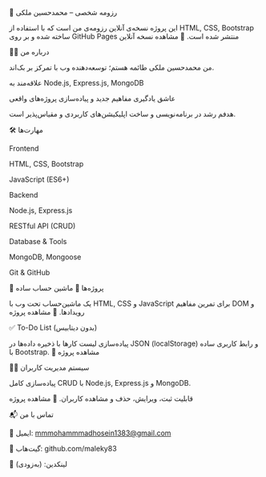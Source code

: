 📌 رزومه شخصی – محمدحسین ملکی

این پروژه نسخه‌ی آنلاین رزومه‌ی من است که با استفاده از HTML, CSS, Bootstrap ساخته شده و بر روی GitHub Pages منتشر شده است.
🔗 مشاهده نسخه آنلاین

👨‍💻 درباره من

من محمدحسین ملکی طائمه هستم؛ توسعه‌دهنده وب با تمرکز بر بک‌اند.

علاقه‌مند به Node.js, Express.js, MongoDB

عاشق یادگیری مفاهیم جدید و پیاده‌سازی پروژه‌های واقعی

هدفم رشد در برنامه‌نویسی و ساخت اپلیکیشن‌های کاربردی و مقیاس‌پذیر است.

🛠️ مهارت‌ها

Frontend

HTML, CSS, Bootstrap

JavaScript (ES6+)

Backend

Node.js, Express.js

RESTful API (CRUD)

Database & Tools

MongoDB, Mongoose

Git & GitHub

🚀 پروژه‌ها
🧮 ماشین حساب ساده

یک ماشین‌حساب تحت وب با HTML, CSS و JavaScript برای تمرین مفاهیم DOM و رویدادها.
🔗 مشاهده پروژه

✅ To-Do List (بدون دیتابیس)

پیاده‌سازی لیست کارها با ذخیره داده‌ها در JSON (localStorage) و رابط کاربری ساده با Bootstrap.
🔗 مشاهده پروژه

👨‍💻 سیستم مدیریت کاربران

پیاده‌سازی کامل CRUD با Node.js, Express.js و MongoDB.

قابلیت ثبت، ویرایش، حذف و مشاهده کاربران.
🔗 مشاهده پروژه

📬 تماس با من

📧 ایمیل: mmmohammmadhosein1383@gmail.com

🐙 گیت‌هاب: github.com/maleky83

🔗 لینکدین: (به‌زودی)
